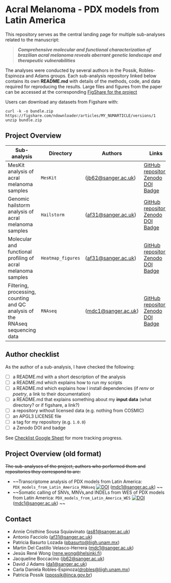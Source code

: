 # Acral Melanoma - PDX models from Latin America

This repository serves as the central landing page for multiple sub-analyses related to the manuscript:

> **_Comprehensive molecular and functional characterization of brazilian acral melanoma reveals aberrant genetic landscape and therapeutic vulnerabilities_**

The analyses were conducted by several authors in the Possik, Robles-Espinoza and Adams groups. Each sub-analysis repository linked below contains its own **README.md** with details of the methods, code, and data required for reproducing the results. Large files and figures from the paper can be accessed at the corresponding [FigShare for the project]()

Users can download any datasets from Figshare with: 
```
curl -k -o bundle.zip https://figshare.com/ndownloader/articles/MY_NUMARTICLE/versions/1
unzip bundle.zip
```

## Project Overview

| Sub-analysis | Directory | Authors | Links | Checklist? |
|--------------|-----------|---------|-------|------------|
| MesKit analysis of acral melanoma  samples | `MesKit` |(<jb62@sanger.ac.uk>) | [GitHub repository](https://github.com/team113sanger/Acral_Melanoma_PDX_models_LatAm_MesKit) [Zenodo DOI Badge](#) | ❌ |
| Genomic hailstorm analysis of acral melanoma samples | `Hailstorm` | (<af31@sanger.ac.uk>) | [GitHub repository](https://github.com/team113sanger/Acral_Melanoma_PDX_models_LatAm_Hailstorm) [Zenodo DOI Badge](#) | ❌ |
| Molecular and functional profiling of acral melanoma samples | `Heatmap_figures` | (<af31@sanger.ac.uk>) | [GitHub repository](https://github.com/team113sanger/Acral_Melanoma_PDX_models_LatAm_Heatmap_Figures) [Zenodo DOI Badge](#) | ❌ |
| Filtering, processing, counting and QC analysis of the RNAseq sequencing data | `RNAseq` | (<mdc1@sanger.ac.uk>) | [GitHub repository](https://github.com/team113sanger/Acral_Melanoma_PDX_models_LatAm_RNAseq) [Zenodo DOI Badge](#) | ❌ |


## Author checklist
As the author of a sub-analysis, I have checked the following:
- [ ] a README.md with a short description of the analysis
- [ ] a README.md which explains how to run my scripts
- [ ] a README.md which explains how I install dependencies (if _renv_ or _poetry_, a link to their documentation)
- [ ] a README.md that explains something about my **input data** (what directory? or if figshare, a link?)
- [ ] a repository without licensed data (e.g. nothing from COSMIC)
- [ ] an APGL3 LICENSE file
- [ ] a tag for my repository (e.g. `1.0.0`)
- [ ] a Zenodo DOI and badge

See [Checklist Google Sheet](https://docs.google.com/spreadsheets/d/1UMCJjRy7vWmuTq3qGdkLeqAc6xG7Co7YrJq9wKTADXU/edit?gid=0#gid=0) for more tracking progress.

## Project Overview (old format)

~~The sub-analyses of the project, authors who performed them and repositories they correspond to are:~~  
- ~~Transcriptome analysis of PDX models from Latin America: `PDX_models_from_Latin_America_RNAseq` [![DOI](https://zenodo.org/badge/MYPAPER.svg)](https://doi.org/) (mdc1@sanger.ac.uk) ~~
- ~~Somatic calling of SNVs, MNVs,and INDELs from WES of PDX models from Latin America: `PDX_models_from_Latin_America_WES` [![DOI](https://zenodo.org/badge/MYPAPER.svg)](https://doi.org/) (mdc1@sanger.ac.uk) ~~

## Contact 
- Annie Cristhine Sousa Squiavinato (<as81@sanger.ac.uk>)
- Antonio Facciolo (<af31@sanger.ac.uk>)
- Patricia Basurto Lozada (<pbasurto@liigh.unam.mx>)
- Martin Del Castillo Velasco-Herrera (<mdc1@sanger.ac.uk>)
- Jesús René Wong (<rene.wong@helsinki.fi>)
- Jacqueline Boccacino (<jb62@sanger.ac.uk>)
- David J Adams (<da1@sanger.ac.uk>)
- Carla Daniela Robles-Espinoza(<drobles@liigh.unam.mx>)
- Patricia Possik (<ppossik@inca.gov.br>)
